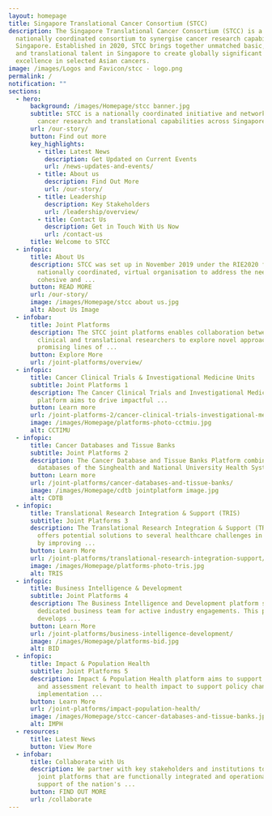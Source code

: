 ```yaml
---
layout: homepage
title: Singapore Translational Cancer Consortium (STCC)
description: The Singapore Translational Cancer Consortium (STCC) is a
  nationally coordinated consortium to synergise cancer research capabilities in
  Singapore. Established in 2020, STCC brings together unmatched basic, clinical
  and translational talent in Singapore to create globally significant peaks of
  excellence in selected Asian cancers.
image: /images/Logos and Favicon/stcc - logo.png
permalink: /
notification: ""
sections:
  - hero:
      background: /images/Homepage/stcc banner.jpg
      subtitle: STCC is a nationally coordinated initiative and network to synergise
        cancer research and translational capabilities across Singapore
      url: /our-story/
      button: Find out more
      key_highlights:
        - title: Latest News
          description: Get Updated on Current Events
          url: /news-updates-and-events/
        - title: About us
          description: Find Out More
          url: /our-story/
        - title: Leadership
          description: Key Stakeholders
          url: /leadership/overview/
        - title: Contact Us
          description: Get in Touch With Us Now
          url: /contact-us
      title: Welcome to STCC
  - infopic:
      title: About Us
      description: STCC was set up in November 2019 under the RIE2020 funding as a
        nationally coordinated, virtual organisation to address the need for a
        cohesive and ...
      button: READ MORE
      url: /our-story/
      image: /images/Homepage/stcc about us.jpg
      alt: About Us Image
  - infobar:
      title: Joint Platforms
      description: The STCC joint platforms enables collaboration between basic,
        clinical and translational researchers to explore novel approaches, push
        promising lines of ...
      button: Explore More
      url: /joint-platforms/overview/
  - infopic:
      title: Cancer Clinical Trials & Investigational Medicine Units
      subtitle: Joint Platforms 1
      description: The Cancer Clinical Trials and Investigational Medicine Units
        platform aims to drive impactful ...
      button: Learn more
      url: /joint-platforms-2/cancer-clinical-trials-investigational-medicine-units/
      image: /images/Homepage/platforms-photo-cctmiu.jpg
      alt: CCTIMU
  - infopic:
      title: Cancer Databases and Tissue Banks
      subtitle: Joint Platforms 2
      description: The Cancer Database and Tissue Banks Platform combines existing
        databases of the Singhealth and National University Health System ...
      button: Learn more
      url: /joint-platforms/cancer-databases-and-tissue-banks/
      image: /images/Homepage/cdtb jointplatform image.jpg
      alt: CDTB
  - infopic:
      title: Translational Research Integration & Support (TRIS)
      subtitle: Joint Platforms 3
      description: The Translational Research Integration & Support (TRIS) platform
        offers potential solutions to several healthcare challenges in oncology
        by improving ...
      button: Learn More
      url: /joint-platforms/translational-research-integration-support/
      image: /images/Homepage/platforms-photo-tris.jpg
      alt: TRIS
  - infopic:
      title: Business Intelligence & Development
      subtitle: Joint Platforms 4
      description: The Business Intelligence and Development platform serves as STCC’s
        dedicated business team for active industry engagements. This platform
        develops ...
      button: Learn More
      url: /joint-platforms/business-intelligence-development/
      image: /images/Homepage/platforms-bid.jpg
      alt: BID
  - infopic:
      title: Impact & Population Health
      subtitle: Joint Platforms 5
      description: Impact & Population Health platform aims to support data generation
        and assessment relevant to health impact to support policy change and
        implementation ...
      button: Learn More
      url: /joint-platforms/impact-population-health/
      image: /images/Homepage/stcc-cancer-databases-and-tissue-banks.jpg
      alt: IMPH
  - resources:
      title: Latest News
      button: View More
  - infobar:
      title: Collaborate with Us
      description: We partner with key stakeholders and institutions to implement
        joint platforms that are functionally integrated and operational in
        support of the nation's ...
      button: FIND OUT MORE
      url: /collaborate
---
```

